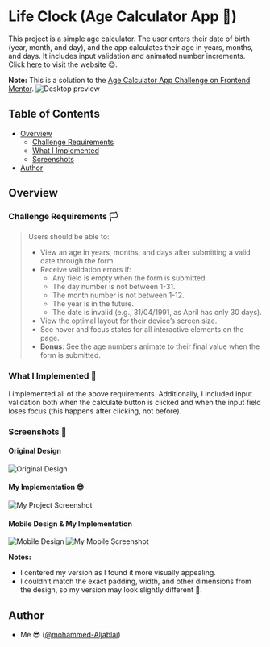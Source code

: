 # Life Clock (Age Calculator App 🧮)
This project is a simple age calculator. The user enters their date of birth (year, month, and day), and the app calculates their age in years, months, and days. It includes input validation and animated number increments. Click [here](https://mohammed-aljablai.github.io/LifeClock/) to visit the website 😊.

**Note:** This is a solution to the [Age Calculator App Challenge on Frontend Mentor](https://www.frontendmentor.io/challenges/age-calculator-app-dF9DFFpj-Q).
![Desktop preview](./media/design/desktop-preview.jpg)

## Table of Contents

- [Overview](#overview)
  - [Challenge Requirements](#challenge-requirements)
  - [What I Implemented](#what-i-implemented-🤔)
  - [Screenshots](#screenshots-📸)
- [Author](#author)

## Overview

### Challenge Requirements 🏳
> Users should be able to:
> - View an age in years, months, and days after submitting a valid date through the form.
> - Receive validation errors if:
>   - Any field is empty when the form is submitted.
>   - The day number is not between 1-31.
>   - The month number is not between 1-12.
>   - The year is in the future.
>   - The date is invalid (e.g., 31/04/1991, as April has only 30 days).
> - View the optimal layout for their device’s screen size.
> - See hover and focus states for all interactive elements on the page.
> - **Bonus**: See the age numbers animate to their final value when the form is submitted.

### What I Implemented 🤔
I implemented all of the above requirements. Additionally, I included input validation both when the calculate button is clicked and when the input field loses focus (this happens after clicking, not before).

### Screenshots 📸
#### Original Design
![Original Design](./media/design/desktop-design.jpg)

#### My Implementation 😎
![My Project Screenshot](./media/images/Screenshot.jpeg)

#### Mobile Design & My Implementation
![Mobile Design](./media/design/mobile-design.jpg) ![My Mobile Screenshot](./media/images/mobileScreen.jpeg)

**Notes:**
- I centered my version as I found it more visually appealing.
- I couldn’t match the exact padding, width, and other dimensions from the design, so my version may look slightly different 🌚.

<!-- ### Links -->
<!-- - Live Site URL: [Title]() -->

## Author
- Me 😎 ([@mohammed-Aljablai](https://github.com/mohammed-aljablai))
